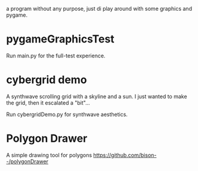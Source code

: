 a program without any purpose, just di play around with some graphics and pygame.

# pygameGraphicsTest

Run main.py for the full-test experience.

# cybergrid demo

A synthwave scrolling grid with a skyline and a sun. I just wanted to make the grid, then it escalated a "bit"...

Run cybergridDemo.py for synthwave aesthetics.

# Polygon Drawer

A simple drawing tool for polygons https://github.com/bison--/polygonDrawer
